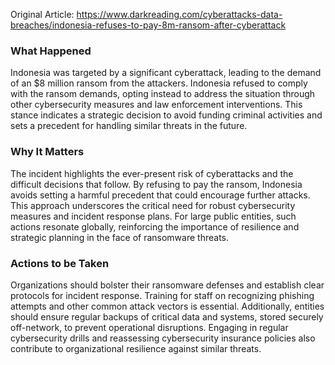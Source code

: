 Original Article: https://www.darkreading.com/cyberattacks-data-breaches/indonesia-refuses-to-pay-8m-ransom-after-cyberattack

### What Happened

Indonesia was targeted by a significant cyberattack, leading to the demand of an $8 million ransom from the attackers. Indonesia refused to comply with the ransom demands, opting instead to address the situation through other cybersecurity measures and law enforcement interventions. This stance indicates a strategic decision to avoid funding criminal activities and sets a precedent for handling similar threats in the future.

### Why It Matters

The incident highlights the ever-present risk of cyberattacks and the difficult decisions that follow. By refusing to pay the ransom, Indonesia avoids setting a harmful precedent that could encourage further attacks. This approach underscores the critical need for robust cybersecurity measures and incident response plans. For large public entities, such actions resonate globally, reinforcing the importance of resilience and strategic planning in the face of ransomware threats.

### Actions to be Taken

Organizations should bolster their ransomware defenses and establish clear protocols for incident response. Training for staff on recognizing phishing attempts and other common attack vectors is essential. Additionally, entities should ensure regular backups of critical data and systems, stored securely off-network, to prevent operational disruptions. Engaging in regular cybersecurity drills and reassessing cybersecurity insurance policies also contribute to organizational resilience against similar threats.